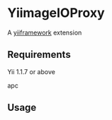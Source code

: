 YiimageIOProxy
==============

A [yiiframework](http://yiiframwork.com) extension

Requirements
--------------
Yii 1.1.7 or above

apc

Usage
--------------


